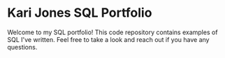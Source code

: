 # Kari Jones SQL Portfolio 
Welcome to my SQL portfolio! This code repository contains examples of SQL I've written. Feel free to take a look and reach out if you have any questions.
